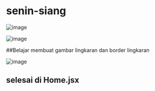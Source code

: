 # senin-siang

![image](https://user-images.githubusercontent.com/78794419/196285523-3116704c-7cdb-443f-9841-492ed9481a25.png)

![image](https://user-images.githubusercontent.com/78794419/196285639-b1abdb2b-4578-4272-8b6c-c4b1bb0ba9e3.png)

##Belajar membuat gambar lingkaran dan border lingkaran 

![image](https://user-images.githubusercontent.com/78794419/196810534-adb78e0b-875c-4c1b-9418-18de7e20accd.png)

## selesai di Home.jsx
